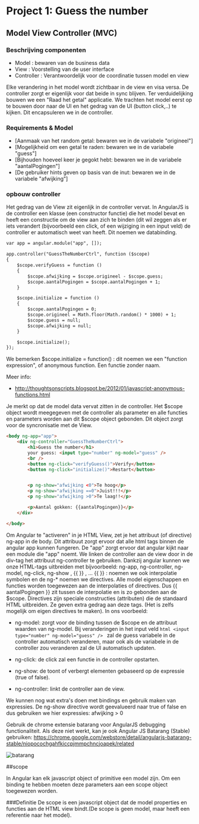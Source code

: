 # Project 1: Guess the number

## Model View Controller (MVC)

### Beschrijving componenten

- Model		: bewaren van de business data
- View 		: Voorstelling van de user interface
- Controller	: Verantwoordelijk voor de coordinatie tussen model en view

Elke verandering in het model wordt zichtbaar in de view en visa versa. De controller zorgt er 
eigenlijk voor dat beide in sync blijven. Ter verduidelijking bouwen we een "Raad het getal" applicatie.
We trachten het model eerst op te bouwen door naar de UI en het gedrag van de UI (button click,..) te kijken. Dit 
encapsuleren we in de controller.

### Requirements & Model
 * [Aanmaak van het random getal: bewaren we in de variabele "origineel"]
 * [Mogelijkheid om een getal te raden: bewaren we in de variabele "guess"]
 * [Bijhouden hoeveel keer je gegokt hebt: bewaren we in de variabele "aantalPogingen"]
 * [De gebruiker hints geven op basis van de inut: bewaren we in de variabele "afwijking"]


### opbouw controller

Het gedrag van de View zit eigenlijk in de controller vervat. In AngularJS is de controller een klasse 
(een constructor functie) die het model bevat en heeft een constructie om de view aan zich te binden (dit wil zeggen 
als er iets verandert (bijvoorbeeld een click, of een wijziging in een input veld) de controller er automatisch weet 
van heeft. Dit noemen we databinding.
```html
var app = angular.module("app", []);

app.controller("GuessTheNumberCtrl", function ($scope)
{
    $scope.verifyGuess = function ()
    {
        $scope.afwijking = $scope.origineel - $scope.guess;
        $scope.aantalPogingen = $scope.aantalPogingen + 1;
    }

    $scope.initialize = function ()
    {
        $scope.aantalPogingen = 0;
        $scope.origineel = Math.floor(Math.random() * 1000) + 1;
        $scope.guess = null;
        $scope.afwijking = null;
    }

    $scope.initialize();
});
```

We bemerken $scope.initialize = function() : dit noemen we een "function 
expression", of anonymous function. Een functie zonder naam.

Meer info:
- http://thoughtsonscripts.blogspot.be/2012/01/javascript-anonymous-functions.html


Je merkt op dat de model data vervat zitten in de controller. Het $scope object wordt meegegeven met de controller 
als parameter en alle functies en parameters worden aan dit $scope object gebonden. Dit object zorgt voor de syncronisatie 
met de View.
```html
<body ng-app="app">
    <div ng-controller="GuessTheNumberCtrl">
        <h1>Guess the number</h1>
        your guess: <input type="number" ng-model="guess" />
        <br />
        <button ng-click="verifyGuess()">Verify</button>
        <button ng-click="initialize()">Restart</button>


        <p ng-show="afwijking <0">Te hoog</p>
        <p ng-show="afwijking ==0">Juist!!!</p>
        <p ng-show="afwijking >0">Te laag!!</p>

        <p>Aantal gokken: {{aantalPogingen}}</p>
    </div>

</body>
```
Om Angular te "activeren" in je HTML View, zet je het attribuut (of directive) ng-app in de body. Dit attribuut zorgt 
ervoor dat alle html tags binnen de angular app kunnen fungeren. De "app" zorgt ervoor dat angular kijkt naar een module 
die "app" noemt.
We linken de controller aan de view door in de div-tag het attribuut ng-controller te gebruiken.
Dankzij angular kunnen we onze HTML-tags uitbreiden met bijvoorbeeld: ng-app, ng-controller, ng-model, ng-click, ng-show
, {{ }} , ...
{{ }} : noemen we ook interpolatie symbolen en de ng-* noemen we directives. Alle model eigenschappen en functies worden
toegewezen aan de interpolaties of directives.
Dus {{ aantalPogingen }} zit tussen de interpolatie en is zo gebonden aan de $scope.
Directives zijn speciale constructies (attributen) die de standaard HTML uitbreiden. Ze geven extra gedrag aan deze tags.
(Het is zelfs mogelijk om eigen directives te maken). In ons voorbeeld:
* ng-model: zorgt voor de binding tussen de $scope en de attribuut waarden van ng-model. Bij veranderingen in het input veld
```html <input type="number" ng-model="guess" /> ``` zal de guess variabele in de controller automatisch veranderen, maar ook als
de variabele in de controller zou veranderen zal de UI automatisch updaten.

* ng-click: de click zal een functie in de controller opstarten.

* ng-show: de toont of verbergt elementen gebaseerd op de expressie (true of false).

* ng-controller: linkt de controller aan de view.

We kunnen nog wat extra's doen met bindings en gebruik maken van expressies. De ng-show directive wordt geevalueerd naar
true of false en dus gebruiken we hier expressies: afwijking > 0

Gebruik de chrome extensie batarang voor AngularJS debugging functionaliteit.
Als deze niet werkt, kan je ook Angular JS Batarang (Stable) gebruiken: https://chrome.google.com/webstore/detail/angularjs-batarang-stable/niopocochgahfkiccpjmmpchncjoapek/related

![batarang](batarang.PNG)


##scope

In Angular kan elk javascript object of primitive  een model zijn. Om een binding te hebben moeten deze parameters aan 
een scope object toegewezen worden.

###Definitie
De scope is een javascript object dat de model properties en functies aan de HTML view bindt.(De scope is geen model, maar
heeft een referentie naar het model).

